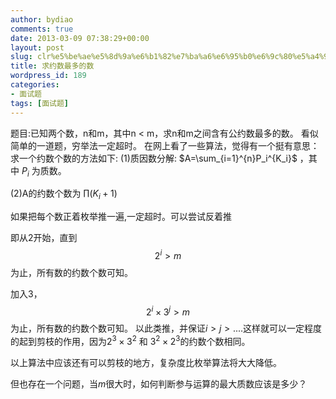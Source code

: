 ```yaml
---
author: bydiao
comments: true
date: 2013-03-09 07:38:29+00:00
layout: post
slug: clr%e5%be%ae%e5%8d%9a%e6%b1%82%e7%ba%a6%e6%95%b0%e6%9c%80%e5%a4%9a%e7%9a%84%e6%95%b0
title: 求约数最多的数
wordpress_id: 189
categories:
- 面试题
tags: [面试题]
---
```


题目:已知两个数，n和m，其中n < m，求n和m之间含有公约数最多的数。
看似简单的一道题，穷举法一定超时。
在网上看了一些算法，觉得有一个挺有意思：
求一个约数个数的方法如下:
(1)质因数分解:
$A=\sum_{i=1}^{n}P_i^{K_i}$
，其中
$P_i$
为质数。


(2)A的约数个数为
$\prod{(K_i+1)}$

如果把每个数正着枚举推一遍,一定超时。可以尝试反着推

即从2开始，直到$$2^i > m$$为止，所有数的约数个数可知。

加入3，$$2^i \times 3^j > m$$为止，所有数的约数个数可知。
以此类推，并保证$i>j>....$这样就可以一定程度的起到剪枝的作用，因为$2^3\times 3^2$ 和 $3^2 \times 2^3$的约数个数相同。

以上算法中应该还有可以剪枝的地方，复杂度比枚举算法将大大降低。

但也存在一个问题，当$m$很大时，如何判断参与运算的最大质数应该是多少？
